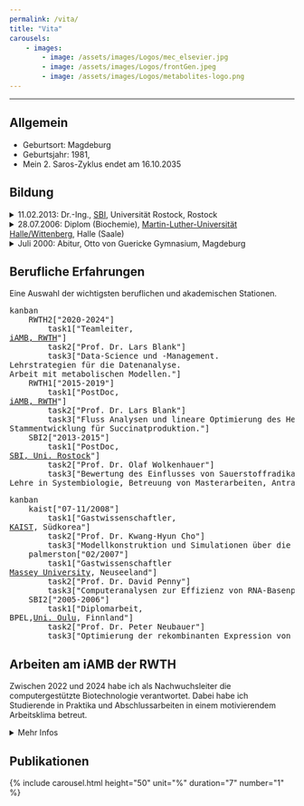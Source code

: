 ```yaml
---
permalink: /vita/
title: "Vita"
carousels:
    - images:
        - image: /assets/images/Logos/mec_elsevier.jpg
        - image: /assets/images/Logos/frontGen.jpeg
        - image: /assets/images/Logos/metabolites-logo.png
---
```

<!-- https://akuszyk.com/2023-05-03-yet-another-mermaid-in-github-pages-guide.html -->
<!-- http://mermaid.js.org/intro/ -->
<!-- <script type="module">
	import mermaid from 'https://cdn.jsdelivr.net/npm/mermaid@10/dist/mermaid.esm.min.mjs';
	mermaid.initialize({
		startOnLoad: true,
		theme: 'light'
	});
</script> -->
<script type="module">
  import mermaid from 'https://cdn.jsdelivr.net/npm/mermaid@11/dist/mermaid.esm.min.mjs';
  mermaid.initialize({ 
    startOnLoad: true, theme: 'base' });
</script>
----

<!-- >  In this style, the resume starts with a blockquote, where
>  you can briefly list your specialties, or include a salient
>  quote. Ending a line with a backslash forces a line break.

---- -->

Allgemein
---------
- Geburtsort: Magdeburg
- Geburtsjahr: 1981, 
- Mein 2. Saros-Zyklus endet am 16.10.2035

Bildung
---------

<details close>
<summary>11.02.2013: Dr.-Ing., <a href="https://www.sbi.uni-rostock.de/">SBI</a>, Universität Rostock, Rostock</summary>
<ul><li><b>Titel</b>: Regulation der Generellen Stress Antwort in <i>Bacillus subtilis</i>.<a href="/assets/Files/Dissertation_Liebal_2013.pdf"><i class="fa-solid fa-download"></i></a></li>
    <li><b>Prädikat</b>: magna cum laude</li></ul>
</details>

<details close>
<summary>28.07.2006: Diplom (Biochemie), <a href="https://www.biochemtech.uni-halle.de/">Martin-Luther-Universität Halle/Wittenberg</a>, Halle (Saale)</summary>
<ul><li><b>Titel</b>: Charakterisierung der rekombinante Expression von Wnt Proteinen in <i>Escherichia coli</i>.<a href="/assets/Files/Diplom_Liebal_2006.pdf"><i class="fa-solid fa-download"></i></a></li>
    <li><b>Note</b>: 1,3 (sehr gut)</li></ul>
</details>

<details close>
<summary>Juli 2000: Abitur, Otto von Guericke Gymnasium, Magdeburg</summary>
<ul><li><b>Durchschnitt</b>: 2,5</li></ul>
</details>


Berufliche Erfahrungen
----------
<!-- https://stackoverflow.com/questions/66631182/can-i-control-the-direction-of-flowcharts-in-mermaid -->
<!-- https://mermaid.js.org/syntax/block.html -->
<!-- <pre class="mermaid">
%%{init:{'themeVariables': {'clusterBkg':'#FFFFFF', 'clusterBorder':'#FFFFFF'}}}%%
block-beta
   columns 8
   A["2021-2024<br>Teamleiter<br><a href="https://www.iamb.rwth-aachen.de/">iAMB, RWTH</a><br>Data Science und Management.<br>Lehrstrategien für die Datenanalyse.<br>Arbeit mit metabolischen Modellen."]:2 space B:2 space C:2
   space space space space space
   F:2 space E:2 space D:2
   C -> B
   B -> A
   F -> E
   D -> C
   E -> D 
</pre> -->
Eine Auswahl der wichtigsten beruflichen und akademischen Stationen.
<pre class="mermaid">
kanban
    RWTH2["2020-2024"]
        task1["Teamleiter,<br><a href="https://www.iamb.rwth-aachen.de/">iAMB, RWTH</a>"]
        task2["Prof. Dr. Lars Blank"]
        task3["Data-Science und -Management.<br>Lehrstrategien für die Datenanalyse.<br>Arbeit mit metabolischen Modellen."]
    RWTH1["2015-2019"]
        task1["PostDoc,<br><a href="https://www.iamb.rwth-aachen.de/">iAMB, RWTH</a>"]
        task2["Prof. Dr. Lars Blank"]
        task3["Fluss Analysen und lineare Optimierung des Hefe-Metabolismus.<br>Stammentwicklung für Succinatproduktion."]
    SBI2["2013-2015"]
        task1["PostDoc,<br><a href="https://www.sbi.uni-rostock.de/">SBI, Uni. Rostock</a>"]
        task2["Prof. Dr. Olaf Wolkenhauer"]
        task3["Bewertung des Einflusses von Sauerstoffradikalen auf die Alterung.<br>Lehre in Systembiologie, Betreuung von Masterarbeiten, Antragsstellung."]
</pre>
<pre class="mermaid">
kanban
    kaist["07-11/2008"]
        task1["Gastwissenschaftler,<br><a href="https://www.kaist.ac.kr/en/">KAIST</a>, Südkorea"]
        task2["Prof. Dr. Kwang-Hyun Cho"]
        task3["Modellkonstruktion und Simulationen über die evolutionäre Variabilität von Mechanismen der metabolischen Regulation.<a href="/assets/Files/2008_KAIST-Report.pdf"><i class="fa-solid fa-download"></i></a>"]
    palmerston["02/2007"]
        task1["Gastwissenschaftler<br><a href="https://www.massey.ac.nz/">Massey University</a>, Neuseeland"]
        task2["Prof. Dr. David Penny"]
        task3["Computeranalysen zur Effizienz von RNA-Basenpaarung im Bezug zur evolutionären \textit{RNA-world} Hypothese.<a href="/assets/Files/2007_NZ-Report.pdf"><i class="fa-solid fa-download"></i></a>"]
    SBI2["2005-2006"]
        task1["Diplomarbeit,<br>BPEL,<a href="https://www.oulu.fi/en">Uni. Oulu</a>, Finnland"]
        task2["Prof. Dr. Peter Neubauer"]
        task3["Optimierung der rekombinanten Expression von humanen Proteinen in Bakterien."]
</pre>

## Arbeiten am iAMB der RWTH

Zwischen 2022 und 2024 habe ich als Nachwuchsleiter die computergestützte Biotechnologie verantwortet. Dabei habe ich Studierende in Praktika und Abschlussarbeiten in einem motivierendem Arbeitsklima betreut. 

<details close>
<summary>Mehr Infos</summary>
In meiner Gruppe haben wir biotechnologische Prozesse simuliert und informative Analyse-Workflows entwickelt. Ein Kernelement meiner Forschung sind genomskalige metabolische Modelle von Mikroorganismen. Solche Modelle habe ich von verschiedenen Organismen erstellt (<a href="https://dx.doi.org/10.3390/jof8050524"><i>Ustilago maydis</i></a>, <a href="https://dx.doi.org/10.1186/s12896-021-00675-w"><i>Ogataea polymorpha</i></a>, <a href="https://dx.doi.org/10.1038/s44320-024-00060-7"><i>Bäckerhefe</i></a>. Die Modelle untersuche ich nach optimalen Bedingungen für biotechnologische Produktion von verschiedenen Substrat- und Zielkomponenten (z.B. <a href="https://dx.doi.org/10.1186/s12934-023-02283-z">Methanolumwandlung</a>, <a href="https://dx.doi.org/10.1002/bit.28693">Itaconat Produktion</a>). Ich verknüpfe Theorie und Experiment, um zum Beispiel durch statistische Versuchsplanung optimale Prozessbedingungen zu bestimmen (<a href="https://doi.org/10.1016/j.nbt.2024.08.505">Ginseng-enthaltende Stoffe in Hefe</a>, oder die Modellvorhersagen durch Experimente zu validieren (Genexpression in Bakterien <a href="https://dx.doi.org/10.1021/acssynbio.3c00084">1</a>, <a href="https://doi.org/10.1016/j.jbiotec.2005.05.028">2</a>). <br>

Auch maschinelles Lernen und KI habe ich für die Datenanalyse in der (<a href="https://dx.doi.org/10.3389/fbinf.2021.747428">Genexpression</a>) und für <a href="https://dx.doi.org/10.3390/metabo10060243">Metabolomics</a>) eingesetzt. Ich benutze Python für Simulation und Optimierung, z.B. lineare Optimierung, genetische Algorithmen oder maschinelles Lernen mit dem Ziel den FAIR-Standards zu entsprechen. Ich war Ansprechpartner für Datenmanagement, habe die Einführung eines elektronischen Laborbuches organisiert und war IT-Systemadministrator.<br>

Ich habe viel Erfahrung mit Anträgen bei unterschiedlichen Geldgebern, z.B. BMBF, DFG oder Horizon Europe, und habe mit hoher Erfolgsquote Anträge geschrieben. Auch in der akademischen Verwaltung war ich aktiv: als Gründungsmitglied
des Center for Computational Life Science (<a href="https://www.ccls.rwth-aachen.de/cms">CCLS</a>) an der RWTH, ich habe mehrere Berufungskommissionen begleitet und mit den Data Stewards der RWTH zusammengearbeitet.
<figure class="full">
  <a href="/assets/images/24_iAMBCompBiotech.jpeg">
  <img src="/assets/images/24_iAMBCompBiotech.jpeg"></a>

  <figcaption>Die Gruppe für computergestützte Biotechnologie am iAMB im Frühling 2024. Neben Ulf Liebal (rechts), kam 2024 Tobias Alter (mitte) als Co-Leiter hinzu.</figcaption>
  <!-- Vlnr: Willy Mroczowski, Karan Kumar, Nina Röhre, Constantin Schedel, Tobias Alter, Samira van den Bogard (Winne), Aziz Ben Ammar, Titania Sugiarto, Ulf Liebal (fehlend: Paula Lanze)-->
</figure>

</details>

## Publikationen

{% include carousel.html height="50" unit="%" duration="7" number="1" %}

